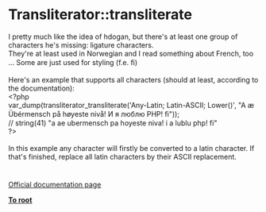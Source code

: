 # Transliterator::transliterate




<div class="phpcode"><span class="html">
I pretty much like the idea of hdogan, but there&apos;s at least one group of characters he&apos;s missing: ligature characters.<br>They&apos;re at least used in Norwegian and I read something about French, too ... Some are just used for styling (f.e. &#xFB01;)<br><br>Here&apos;s an example that supports all characters (should at least, according to the documentation):<br><span class="default">&lt;?php<br>var_dump</span><span class="keyword">(</span><span class="default">transliterator_transliterate</span><span class="keyword">(</span><span class="string">&apos;Any-Latin; Latin-ASCII; Lower()&apos;</span><span class="keyword">, </span><span class="string">&quot;A &#xE6; &#xDC;b&#xE9;rmensch p&#xE5; h&#xF8;yeste niv&#xE5;! &#x418; &#x44F; &#x43B;&#x44E;&#x431;&#x43B;&#x44E; PHP! &#xFB01;&quot;</span><span class="keyword">));<br></span><span class="comment">// string(41) &quot;a ae ubermensch pa hoyeste niva! i a lublu php! fi&quot;<br></span><span class="default">?&gt;<br></span><br>In this example any character will firstly be converted to a latin character. If that&apos;s finished, replace all latin characters by their ASCII replacement.</span>
</div>
  

#

[Official documentation page](https://www.php.net/manual/en/transliterator.transliterate.php)

**[To root](/README.md)**